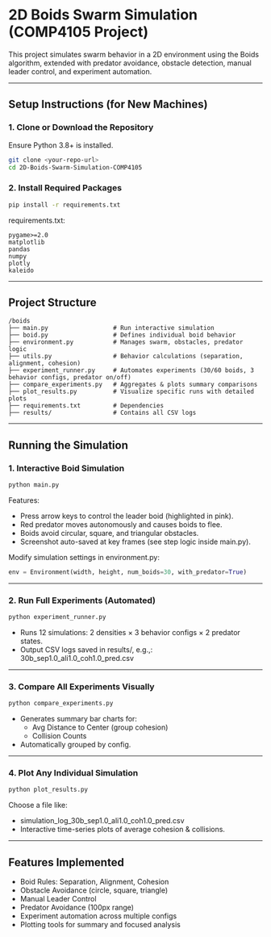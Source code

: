 
# 2D Boids Swarm Simulation (COMP4105 Project)

This project simulates swarm behavior in a 2D environment using the Boids algorithm, extended with predator avoidance, obstacle detection, manual leader control, and experiment automation.

---

## Setup Instructions (for New Machines)

### 1. Clone or Download the Repository
Ensure Python 3.8+ is installed.

```bash
git clone <your-repo-url>
cd 2D-Boids-Swarm-Simulation-COMP4105
```

### 2. Install Required Packages

```bash
pip install -r requirements.txt
```

requirements.txt:
```
pygame>=2.0
matplotlib
pandas
numpy
plotly
kaleido
```

---

## Project Structure

```
/boids
├── main.py                  # Run interactive simulation
├── boid.py                  # Defines individual boid behavior
├── environment.py           # Manages swarm, obstacles, predator logic
├── utils.py                 # Behavior calculations (separation, alignment, cohesion)
├── experiment_runner.py     # Automates experiments (30/60 boids, 3 behavior configs, predator on/off)
├── compare_experiments.py   # Aggregates & plots summary comparisons
├── plot_results.py          # Visualize specific runs with detailed plots
├── requirements.txt         # Dependencies
├── results/                 # Contains all CSV logs
```

---

## Running the Simulation

### 1. Interactive Boid Simulation

```bash
python main.py
```

Features:

- Press arrow keys to control the leader boid (highlighted in pink).
- Red predator moves autonomously and causes boids to flee.
- Boids avoid circular, square, and triangular obstacles.
- Screenshot auto-saved at key frames (see step logic inside main.py).

Modify simulation settings in environment.py:
```python
env = Environment(width, height, num_boids=30, with_predator=True)
```

---

### 2. Run Full Experiments (Automated)

```bash
python experiment_runner.py
```

- Runs 12 simulations: 2 densities × 3 behavior configs × 2 predator states.
- Output CSV logs saved in results/, e.g.,:
  30b_sep1.0_ali1.0_coh1.0_pred.csv

---

### 3. Compare All Experiments Visually

```bash
python compare_experiments.py
```

- Generates summary bar charts for:
  - Avg Distance to Center (group cohesion)
  - Collision Counts
- Automatically grouped by config.

---

### 4. Plot Any Individual Simulation

```bash
python plot_results.py
```

Choose a file like:
- simulation_log_30b_sep1.0_ali1.0_coh1.0_pred.csv
- Interactive time-series plots of average cohesion & collisions.

---

## Features Implemented

- Boid Rules: Separation, Alignment, Cohesion
- Obstacle Avoidance (circle, square, triangle)
- Manual Leader Control
- Predator Avoidance (100px range)
- Experiment automation across multiple configs
- Plotting tools for summary and focused analysis


